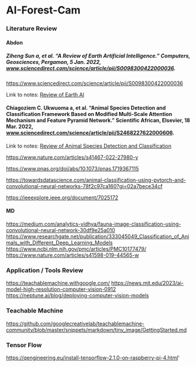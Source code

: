# AI-Forest-Cam

### Literature Review

#### Abdon

##### Ziheng Sun a, et al. “A Review of Earth Artificial Intelligence.” Computers, Geosciences, Pergamon, 5 Jan. 2022, www.sciencedirect.com/science/article/pii/S0098300422000036. 
https://www.sciencedirect.com/science/article/pii/S0098300422000036

Link to notes: [Review of Earth AI](https://github.com/ereedsanchez/AI-Forest-Cam/blob/AbdonV_Research/Abdon_Notes/A%20Review%20of%20Earth%20AI)


#### Chiagoziem C. Ukwuoma a, et al. “Animal Species Detection and Classification Framework Based on Modified Multi-Scale Attention Mechanism and Feature Pyramid Network.” Scientific African, Elsevier, 18 Mar. 2022, www.sciencedirect.com/science/article/pii/S2468227622000606. 

Link to notes: [Review of Animal Species Detection and Classification](https://github.com/ereedsanchez/AI-Forest-Cam/blob/54880dd1059a604bb829a52f82d43e680e29ed37/Abdon_notes/Animal%20species%20detection%20and%20classification%20framework)


https://www.nature.com/articles/s41467-022-27980-y

https://www.pnas.org/doi/abs/10.1073/pnas.1719367115

https://towardsdatascience.com/animal-classification-using-pytorch-and-convolutional-neural-networks-78f2c97ca160?gi=02a7bece34cf

https://ieeexplore.ieee.org/document/7025172

#### MD
https://medium.com/analytics-vidhya/fauna-image-classification-using-convolutional-neural-network-30df9e25a010
https://www.researchgate.net/publication/333045049_Classification_of_Animals_with_Different_Deep_Learning_Models
https://www.ncbi.nlm.nih.gov/pmc/articles/PMC10177479/
https://www.nature.com/articles/s41598-019-44565-w


### Application / Tools Review
https://teachablemachine.withgoogle.com/
https://news.mit.edu/2023/ai-model-high-resolution-computer-vision-0912
https://neptune.ai/blog/deploying-computer-vision-models

### Teachable Machine
https://github.com/googlecreativelab/teachablemachine-community/blob/master/snippets/markdown/tiny_image/GettingStarted.md

### Tensor Flow
https://qengineering.eu/install-tensorflow-2.1.0-on-raspberry-pi-4.html'


